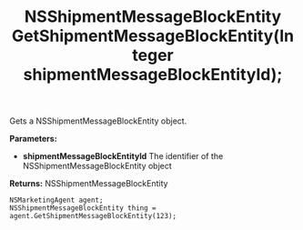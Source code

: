 ﻿---
uid: crmscript_ref_NSMarketingAgent_GetShipmentMessageBlockEntity
title: NSShipmentMessageBlockEntity GetShipmentMessageBlockEntity(Integer shipmentMessageBlockEntityId);
intellisense: NSMarketingAgent.GetShipmentMessageBlockEntity
keywords: NSMarketingAgent, GetShipmentMessageBlockEntity
so.topic: reference
---

Gets a NSShipmentMessageBlockEntity object.

**Parameters:**
 - **shipmentMessageBlockEntityId** The identifier of the NSShipmentMessageBlockEntity object

**Returns:** NSShipmentMessageBlockEntity

```crmscript
NSMarketingAgent agent;
NSShipmentMessageBlockEntity thing = agent.GetShipmentMessageBlockEntity(123);
```

